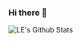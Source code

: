 ### Hi there 👋

<img align="left" alt="LE's Github Stats" src="https://github-readme-stats.vercel.app/api?username=LanikSJ&show_icons=true&include_all_commits=true&hide_border=true" />

<!--
**LanikSJ/LanikSJ** is a ✨ _special_ ✨ repository because its `README.md` (this file) appears on your GitHub profile.

Here are some ideas to get you started:

- 🔭 I’m currently working on ...
- 🌱 I’m currently learning ...
- 👯 I’m looking to collaborate on ...
- 🤔 I’m looking for help with ...
- 💬 Ask me about ...
- 📫 How to reach me: ...
- 😄 Pronouns: ...
- ⚡ Fun fact: ...
-->

